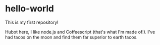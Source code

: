 # hello-world

This is my first repository!

Hubot here, I like node.js and Coffeescript (that's what I'm made of!).
I've had tacos on the moon and find them far superior to earth tacos.
